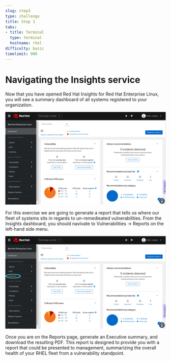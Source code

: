```yaml
---
slug: step3
type: challenge
title: Step 3
tabs:
- title: Terminal
  type: terminal
  hostname: rhel
difficulty: basic
timelimit: 900
---
```

# Navigating the Insights service

Now that you have opened Red Hat Insights for Red Hat Enterprise Linux, you
will see a summary dashboard of all systems registered to your organization.

![Insights Homepage](../assets/insights-homepage-v2.png)

For this exercise we are going to generate a report that tells us where our fleet of systems sits in regards to un-remedieated vulnerabilities.  From the Insights dashboard, you should navivate to Vulnerabilities -> Reports on the left-hand side menu.  

![Navigate to Vulnerability Reports](../assets/insights-homepage-inventory-highlight.png)

Once you are on the Reports page, generate an Executive summary, and download the resulting PDF. This report is designed to provide you with a report that could be presented to management, summarizing the overall health of your RHEL fleet from a vulnerability standpoint. 

